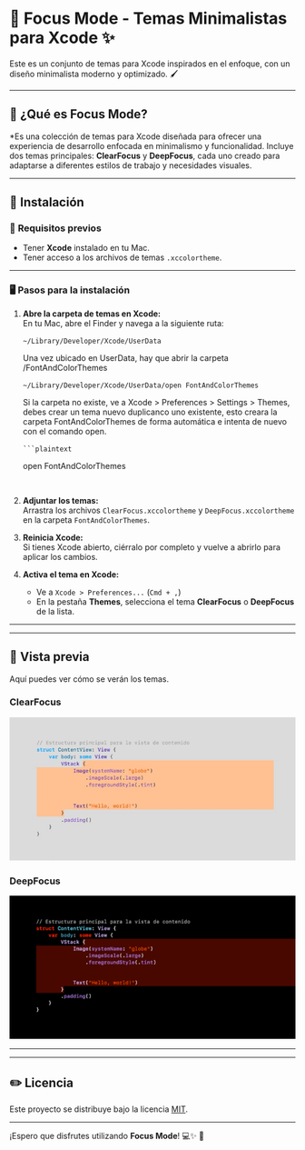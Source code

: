 # 🚀 **Focus Mode - Temas Minimalistas para Xcode** ✨
 
Este es un conjunto de temas para Xcode inspirados en el enfoque, con un diseño minimalista moderno y optimizado. 🖌️  

---

## 📖 **¿Qué es Focus Mode?**

*Es una colección de temas para Xcode diseñada para ofrecer una experiencia de desarrollo enfocada en minimalismo y funcionalidad. Incluye dos temas principales: **ClearFocus** y **DeepFocus**, cada uno creado para adaptarse a diferentes estilos de trabajo y necesidades visuales.

---

## 📂 **Instalación**

### 🔧 **Requisitos previos**
- Tener **Xcode** instalado en tu Mac.
- Tener acceso a los archivos de temas `.xccolortheme`.

---

### 🖥️ **Pasos para la instalación**

1. **Abre la carpeta de temas en Xcode:**  
   En tu Mac, abre el Finder y navega a la siguiente ruta:  
   ```plaintext
   ~/Library/Developer/Xcode/UserData
   ```
    Una vez ubicado en UserData, hay que abrir la carpeta /FontAndColorThemes
       
    ```plaintext
   ~/Library/Developer/Xcode/UserData/open FontAndColorThemes
   ```

   Si la carpeta no existe, ve a Xcode > Preferences > Settings > Themes, debes crear un tema nuevo duplicanco uno existente, esto creara la carpeta FontAndColorThemes de forma automática e intenta de nuevo con el comando open.
   
       ```plaintext
   open FontAndColorThemes
   ```
   

2. **Adjuntar los temas:**  
   Arrastra los archivos `ClearFocus.xccolortheme` y `DeepFocus.xccolortheme` en la carpeta `FontAndColorThemes`.

3. **Reinicia Xcode:**  
   Si tienes Xcode abierto, ciérralo por completo y vuelve a abrirlo para aplicar los cambios.

4. **Activa el tema en Xcode:**  
   - Ve a `Xcode > Preferences...` (`Cmd + ,`)  
   - En la pestaña **Themes**, selecciona el tema **ClearFocus** o **DeepFocus** de la lista.

---

---

## 📸 **Vista previa**

Aquí puedes ver cómo se verán los temas.  

### **ClearFocus**
![Vista previa del tema ClearFocus](./assets/ClearFocus.png)  

### **DeepFocus**
![Vista previa del tema DeepFocus](./assets/DeepFocus.png)  

---

---

## ✏️ **Licencia**

Este proyecto se distribuye bajo la licencia [MIT](https://opensource.org/licenses/MIT).

---

¡Espero que disfrutes utilizando **Focus Mode**! 💻✨ 🚀  

